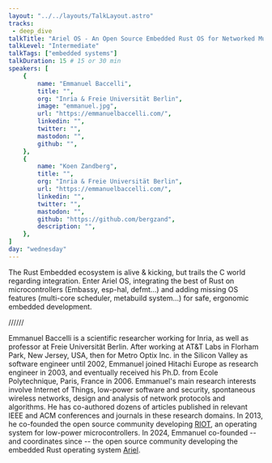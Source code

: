 ```yaml
---
layout: "../../layouts/TalkLayout.astro"
tracks: 
 - deep_dive
talkTitle: "Ariel OS - An Open Source Embedded Rust OS for Networked Multi-Core Microcontrollers"
talkLevel: "Intermediate"
talkTags: ["embedded systems"]
talkDuration: 15 # 15 or 30 min
speakers: [
    {
        name: "Emmanuel Baccelli",
        title: "",
        org: "Inria & Freie Universität Berlin",
        image: "emmanuel.jpg",
        url: "https://emmanuelbaccelli.com/",
        linkedin: "",
        twitter: "",
        mastodon: "",
        github: "",
    },
    {
        name: "Koen Zandberg",
        title: "",
        org: "Inria & Freie Universität Berlin",
        url: "https://emmanuelbaccelli.com/",
        linkedin: "",
        twitter: "",
        mastodon: "",
        github: "https://github.com/bergzand",
        description: "",
    },
]
day: "wednesday"
---
```


The Rust Embedded ecosystem is alive & kicking, but trails the C world regarding integration. Enter Ariel OS, integrating the best of Rust on microcontrollers (Embassy, esp-hal, defmt…) and adding missing OS features (multi-core scheduler, metabuild system…) for safe, ergonomic embedded development.

////// <!-- sepatator between abstract and bio -->

Emmanuel Baccelli is a scientific researcher working for Inria, as well as professor at Freie Universität Berlin. After working at AT&T Labs in Florham Park, New Jersey, USA, then for Metro Optix Inc. in the Silicon Valley as software engineer until 2002, Emmanuel joined Hitachi Europe as research engineer in 2003, and eventually received his Ph.D. from Ecole Polytechnique, Paris, France in 2006. Emmanuel's main research interests involve Internet of Things, low-power software and security, spontaneous wireless networks, design and analysis of network protocols and algorithms. He has co-authored dozens of articles published in relevant IEEE and ACM conferences and journals in these research domains. In 2013, he co-founded the open source community developing [RIOT](https://github.com/RIOT-OS/RIOT/), an operating system for low-power microcontrollers. In 2024, Emmanuel co-founded -- and coordinates since -- the open source community developing the embedded Rust operating system [Ariel](https://github.com/ariel-os/ariel-os). 
